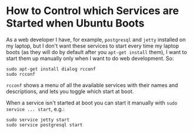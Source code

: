 How to Control which Services are Started when Ubuntu Boots
===========================================================

As a web developer I have, for example, `postgresql` and `jetty` installed on
my laptop, but I don't want these services to start every time my laptop boots
(as they will do by default after you `apt-get install` them), I want to start
them up manually only when I want to do web development. So:

    sudo apt-get install dialog rcconf
    sudo rcconf

`rcconf` shows a menu of all the available services with their names and
descriptions, and lets you toggle which start at boot.

When a service isn't started at boot you can start it manually with
`sudo service ... start`, e.g.:

    sudo service jetty start
    sudo service postgresql start
